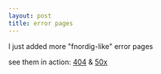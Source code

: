 ```yaml
---
layout: post
title: error pages
---
```


I just added more "fnordig-like" error pages

see them in action: [404](http://fnordig.de/404.html) & [50x](http://fnordig.de/50x.html)
